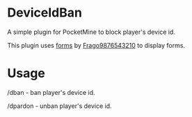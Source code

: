 # DeviceIdBan
A simple plugin for PocketMine to block player's device id.

This plugin uses [forms](https://github.com/Frago9876543210/forms) by [Frago9876543210](https://github.com/Frago9876543210) to display forms.
# Usage
/dban <player> <reason> - ban player's device id.

/dpardon <player> - unban player's device id.
